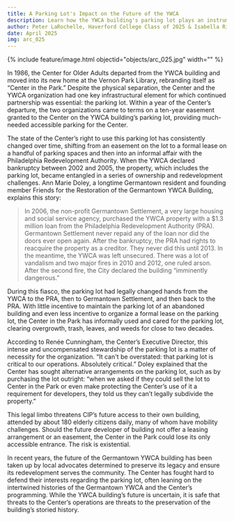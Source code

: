 ```yaml
---
title: A Parking Lot's Impact on the Future of the YWCA
description: Learn how the YWCA building's parking lot plays an instrumental role in the Center in the Park's operations and shapes advocacy for the building's future.
author: Peter LaRochelle, Haverford College Class of 2025 & Isabella Rivera, Bryn Mawr College Class of 2025
date: April 2025
img: arc_025
---
```


{% include feature/image.html objectid="objects/arc_025.jpg" width="" %}

In 1986, the Center for Older Adults departed from the YWCA building and moved into its new home at the Vernon Park Library, rebranding itself as “Center in the Park.” Despite the physical separation, the Center and the YWCA organization had one key infrastructural element for which continued partnership was essential: the parking lot. Within a year of the Center’s departure, the two organizations came to terms on a ten-year easement granted to the Center on the YWCA building’s parking lot, providing much-needed accessible parking for the Center.

The state of the Center’s right to use this parking lot has consistently changed over time, shifting from an easement on the lot to a formal lease on a handful of parking spaces and then into an informal affair with the Philadelphia Redevelopment Authority. When the YWCA declared bankruptcy between 2002 and 2005, the property, which includes the parking lot, became entangled in a series of ownership and redevelopment challenges. Ann Marie Doley, a longtime Germantown resident and founding member Friends for the Restoration of the Germantown YWCA Building, explains this story:

> In 2006, the non-profit Germantown Settlement, a very large housing and social service agency, purchased the YWCA property with a $1.3 million loan from the Philadelphia Redevelopment Authority (PRA). Germantown Settlement never repaid any of the loan nor did the doors ever open again. After the bankruptcy, the PRA had rights to reacquire the property as a creditor. They never did this until 2013. In the meantime, the YWCA was left unsecured. There was a lot of vandalism and two major fires in 2010 and 2012, one ruled arson. After the second fire, the City declared the building “imminently dangerous.”

During this fiasco, the parking lot had legally changed hands from the YWCA to the PRA, then to Germantown Settlement, and then back to the PRA. With little incentive to maintain the parking lot of an abandoned building and even less incentive to organize a formal lease on the parking lot, the Center in the Park has informally used and cared for the parking lot, clearing overgrowth, trash, leaves, and weeds for close to two decades.
 
According to Renée Cunningham, the Center’s Executive Director, this intense and uncompensated stewardship of the parking lot is a matter of necessity for the organization. “It can't be overstated: that parking lot is critical to our operations. Absolutely critical.” Doley explained that the Center has sought alternative arrangements on the parking lot, such as by purchasing the lot outright: “when we asked if they could sell the lot to Center in the Park or even make protecting the Center’s use of it a requirement for developers, they told us they can’t legally subdivide the property.”

This legal limbo threatens CIP’s future access to their own building, attended by about 180 elderly citizens daily, many of whom have mobility challenges. Should the future developer of building not offer a leasing arrangement or an easement, the Center in the Park could lose its only accessible entrance. The risk is existential. 
 
In recent years, the future of the Germantown YWCA building has been taken up by local advocates determined to preserve its legacy and ensure its redevelopment serves the community. The Center has fought hard to defend their interests regarding the parking lot, often leaning on the intertwined histories of the Germantown YWCA and the Center’s programming. While the YWCA building’s future is uncertain, it is safe that threats to the Center’s operations are threats to the preservation of the building’s storied history.

